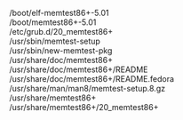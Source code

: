/boot/elf-memtest86+-5.01  
/boot/memtest86+-5.01  
/etc/grub.d/20\_memtest86+  
/usr/sbin/memtest-setup  
/usr/sbin/new-memtest-pkg  
/usr/share/doc/memtest86+  
/usr/share/doc/memtest86+/README  
/usr/share/doc/memtest86+/README.fedora  
/usr/share/man/man8/memtest-setup.8.gz  
/usr/share/memtest86+  
/usr/share/memtest86+/20\_memtest86+  
